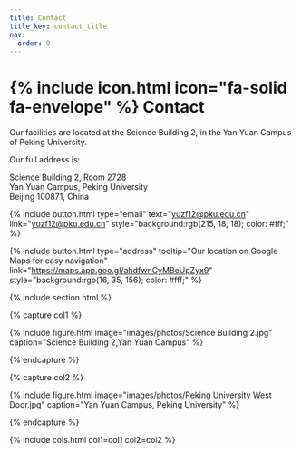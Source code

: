 ```yaml
---
title: Contact
title_key: contact_title
nav:
  order: 9
---
```


# {% include icon.html icon="fa-solid fa-envelope" %} Contact

Our facilities are located at the Science Building 2, in the Yan Yuan Campus of Peking University. 

Our full address is:

Science Building 2, Room 2728 <br>
Yan Yuan Campus, Peking University <br>
Beijing 100871, China 




{%
  include button.html
  type="email"
  text="yuzf12@pku.edu.cn"
  link="yuzf12@pku.edu.cn"
  style="background:rgb(215, 18, 18); color: #fff;"
%}

{%
  include button.html
  type="address"
  tooltip="Our location on Google Maps for easy navigation"
  link="https://maps.app.goo.gl/ahdfwnCyMBeUpZyx9"
  style="background:rgb(16, 35, 156); color: #fff;"
%}

{% include section.html %}

{% capture col1 %}

{%
  include figure.html
  image="images/photos/Science Building 2.jpg"
  caption="Science Building 2,Yan Yuan Campus"
%}

{% endcapture %}

{% capture col2 %}

{%
  include figure.html
  image="images/photos/Peking University West Door.jpg"
  caption="Yan Yuan Campus, Peking University"
%}

{% endcapture %}

{% include cols.html col1=col1 col2=col2 %}

